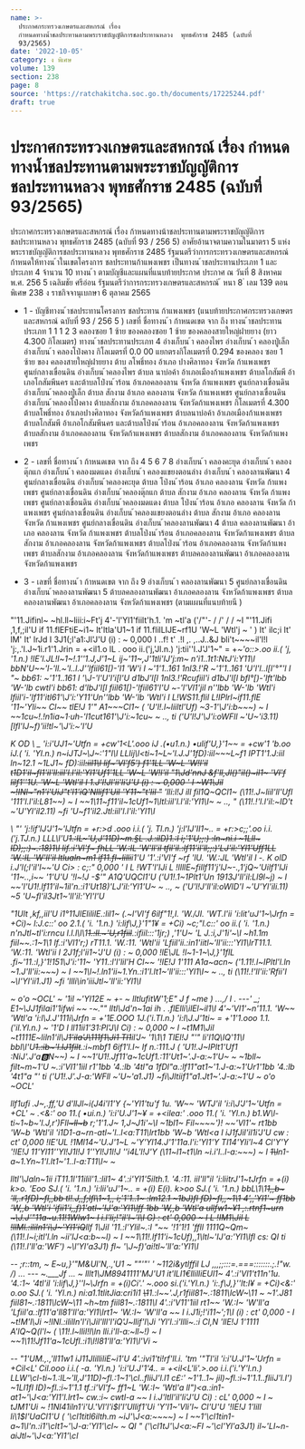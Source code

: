 ```yaml
---
name: >-
  ประกาศกระทรวงเกษตรและสหกรณ์ เรื่อง
  กำหนดทางน้ำชลประทานตามพระราชบัญญัติการชลประทานหลวง  พุทธศักราช 2485 (ฉบับที่
  93/2565)
date: '2022-10-05'
category: ง พิเศษ
volume: 139
section: 238
page: 8
source: 'https://ratchakitcha.soc.go.th/documents/17225244.pdf'
draft: true
---
```


# ประกาศกระทรวงเกษตรและสหกรณ์ เรื่อง กำหนดทางน้ำชลประทานตามพระราชบัญญัติการชลประทานหลวง  พุทธศักราช 2485 (ฉบับที่ 93/2565)

ประกาศกระทรวงเกษตรและสหกรณ์ เรื่อง ก้าหนดทางน้าชลประทานตามพระราชบัญญัติการชลประทานหลวง พุทธศักราช 2485 (ฉบับที่ 93 / 256 5) อาศัยอ้านาจตามความในมาตรา 5 แห่งพระราชบัญญัติการชลประทานหลวง พุทธศักราช 2485 รัฐมนตรีว่าการกระทรวงเกษตรและสหกรณ์ ก้าหนดให้ทางน ้าในเขตโครงการ ชลประทานก้าแพงเพชร เป็นทางน ้าชลประทานประเภท 1 และประเภท 4 จ้านวน 10 ทางน ้า ตามบัญชีและแผนที่แนบท้ายประกาศ ประกาศ ณ วันที่ 8 สิงหาคม พ.ศ. 256 5 เฉลิมชัย ศรีอ่อน รัฐมนตรีว่าการกระทรวงเกษตรและสหกรณ์ ้ หนา 8 ่ เลม 139 ตอนพิเศษ 238 ง ราชกิจจานุเบกษา 6 ตุลาคม 2565

- 1 - บัญชีทางน ้าชลประทานโครงการ ชลประทาน ก้าแพงเพชร (แนบท้ายประกาศกระทรวงเกษตรและสหกรณ์ ฉบับที่ 93 / 256 5 ) เลขที่ ชื่อทางน ้า ก้าหนดเขต จาก ถึง ทางน ้าชลประทานประเภท 1 1 1 2 3 คลองซอย 1 ซ้าย ของคลองซอย 1 ซ้าย ของคลองสายใหญ่ฝายยาง (ยาว 4.300 กิโลเมตร) ทางน ้าชลประทานประเภท 4 อ่างเก็บน ้า คลองไพร อ่างเก็บน ้า คลองปู่เล็ก อ่างเก็บน ้า คลองโป่งคาง กิโลเมตรที่ 0.0 00 แยกตรงกิโลเมตรที่ 0.294 ของคลอง ซอย 1 ซ้าย ของ คลองสายใหญ่ฝายยาง ต้าบ ลโพธิ์ทอง อ้าเภอ ปางศิลาทอง จังหวัด ก้าแพงเพชร ศูนย์กลางเขื่อนดิน อ่างเก็บน ้าคลองไพร ต้าบล นาบ่อค้า อ้าเภอเมืองก้าแพงเพชร ต้าบลโกสัมพี อ้าเภอโกสัมพีนคร และต้าบลโป่งน ้าร้อน อ้าเภอคลองลาน จังหวัด ก้าแพงเพชร ศูนย์กลางเขื่อนดิน อ่างเก็บน ้าคลองปู่เล็ก ต้าบล สักงาม อ้าเภอ คลองลาน จังหวัด ก้าแพงเพชร ศูนย์กลางเขื่อนดิน อ่างเก็บน ้าคลองโป่งคาง ต้าบลสักงาม อ้าเภอคลองลาน จังหวัดก้าแพงเพชร กิโลเมตรที่ 4.300 ต้าบลโพธิ์ทอง อ้าเภอปางศิลาทอง จังหวัดก้าแพงเพชร ต้าบลนาบ่อค้า อ้าเภอเมืองก้าแพงเพชร ต้าบลโกสัมพี อ้าเภอโกสัมพีนคร และต้าบลโป่งน ้าร้อน อ้าเภอคลองลาน จังหวัดก้าแพงเพชร ต้าบลสักงาม อ้าเภอคลองลาน จังหวัดก้าแพงเพชร ต้าบลสักงาม อ้าเภอคลองลาน จังหวัดก้าแพงเพชร

- 2 - เลขที่ ชื่อทางน ้า ก้าหนดเขต จาก ถึง 4 5 6 7 8 อ่างเก็บน ้า คลองคะยุด อ่างเก็บน ้า คลองตุ๊กแก อ่างเก็บน ้า คลองมดแดง อ่างเก็บน ้า คลองแขยงตอนล่าง อ่างเก็บน ้า คลองลานพัฒนา 4 ศูนย์กลางเขื่อนดิน อ่างเก็บน ้าคลองคะยุด ต้าบล โป่งน ้าร้อน อ้าเภอ คลองลาน จังหวัด ก้าแพงเพชร ศูนย์กลางเขื่อนดิน อ่างเก็บน ้าคลองตุ๊กแก ต้าบล สักงาม อ้าเภอ คลองลาน จังหวัด ก้าแพงเพชร ศูนย์กลางเขื่อนดิน อ่างเก็บน ้าคลองมดแดง ต้าบล โป่งน ้าร้อน อ้าเภอ คลองลาน จังหวัด ก้าแพงเพชร ศูนย์กลางเขื่อนดิน อ่างเก็บน ้าคลองแขยงตอนล่าง ต้าบล สักงาม อ้าเภอ คลองลาน จังหวัด ก้าแพงเพชร ศูนย์กลางเขื่อนดิน อ่างเก็บน ้าคลองลานพัฒนา 4 ต้าบล คลองลานพัฒนา อ้าเภอ คลองลาน จังหวัด ก้าแพงเพชร ต้าบลโป่งน ้าร้อน อ้าเภอคลองลาน จังหวัดก้าแพงเพชร ต้าบลสักงาม อ้าเภอคลองลาน จังหวัดก้าแพงเพชร ต้าบลโป่งน ้าร้อน อ้าเภอคลองลาน จังหวัดก้าแพงเพชร ต้าบลสักงาม อ้าเภอคลองลาน จังหวัดก้าแพงเพชร ต้าบลคลองลานพัฒนา อ้าเภอคลองลาน จังหวัดก้าแพงเพชร

- 3 - เลขที่ ชื่อทางน ้า ก้าหนดเขต จาก ถึง 9 อ่างเก็บน ้า คลองลานพัฒนา 5 ศูนย์กลางเขื่อนดิน อ่างเก็บน ้าคลองลานพัฒนา 5 ต้าบลคลองลานพัฒนา อ้าเภอคลองลาน จังหวัดก้าแพงเพชร ต้าบลคลองลานพัฒนา อ้าเภอคลองลาน จังหวัดก้าแพงเพชร (ตามแผนที่แนบท้ายนี )

"'11.Jifinl~ ~hl.ll~liii:i~Ft'j 4'-'l'Yl1'fiilt'h.1. 'm ~tl'a ('/"'- / /' / / ~I "'11.Jifi ,1,f,;il'U if 11.flEFtiE~i1~ lt'ltla'U1~1 if 11.flilLIJE~rf1U 'W~L 'Wtl'j ~ ' ) It' ilc;i It' lM' It' lrJd I 3J1(;l'a1:Jl'J'U (i) : ~ 0,000 I ..f! t' .!l ,. ,..J..&J bli't~~~~il'l!l 'j:,.'l.J~1i.r1'1.Jrin = +<il1.o lL . ooo ii.('j,'Jl.n.) 'j:tii''l.J'J'1~" = +<i>~'o::>.oo ii.( 'j, '1.n.) !IE'l.JL!l~1~!.1''1.J,J'1~L ij~'11~,J'1tli'IJ'j:m~ n'i1..1t1:NtJ'i:Y11\l bbN'U~~'l-'ll.~'l..l.J''lfiil61[)-'l1 'W'i I ~'1'1..161 1nl3.!'R ~'1'1..161 'U'l'l..l[l'°"'l I "~ bb61: ~'1'1..161 l '\J-'l'U'l'i[l'U d1bJ'l[l 1nl3.!'Rcufiil'i d1bJ'l[l bfl°[)-'lft'lbb 'W-'lb cwtl'i bb61: d'lbJ'l[l fiil61[)-'lfiil61'l'U ~-'l'Vl1'jil n''lbb 'W-'lb 'Wtl'i lfiil'i-'lf11'itl61'\J'i:'Y11'Un''lbb 'W-'lb 'Wtl'i I L!WS11.flil L!IPlrl~if11.flE '11~'Yli~~ Cl~~ tlE!J 1'" A1~~~Cl1~ ( 'U'l!.l~liiltl'Uf) ~3-1'\J'i:b~~~) ~ I ~~1cu~!.!n1ia~1·uh-'l1cut161'\J'i:~1cu~ ~ .., ti ('U'l!J'\J'i:oWFll ~'U~'i3.11) [lfl'IJ~f)'ii!tl~'\J'i:~'l'U

K OD \ \_ 'i:i'UJ1~'Utfn = +cw'1<L'.ooo iJ .(•u1.n.) •ulif'U,}'1~~ = +cw'1 'b.oo iJ.( 'i. 'Yl.n.) n~iJTJ~\J~:'1"l\l LLlij\l<ti~1~L~'l.J.J'1fD):iil~~~L~f1 IPT1'1.J:iil ln~12.1 ~1LJ1~ fD):iil~~:iil1\I lif~'Vl'f5') f1'1LL 'W~L 'W!l'il t1D1'il~fl1'il'll:iil'l.l'il:'Yl1'Uf1'1LL 'W~L 'W!l'il "1\Jd'nnJ &f'll,Jl()"il()~il1~ ~~'Vl'f lilf1''1U. 'W~L 'Wtl'il I 1.J'l!Jl'ii'li'J'U (i) : ~ 0,000 ' I ~W1\Jil ~!INl~"n1'i'UiJ"t'l1'iQ'Nllif1'Uil 'Y11~"t'lil~~ "~~ 'lli:l!J ill fil1Q~QCl1~ (\11!.J~liil'll'Ufl '111'l.l'il:L81~~) ~ I ~~1\11~f11'il~1cUf1~1\ltl:iil'l.l'il:'Yl1\I~ ~ .., " (\11!.!'l.l'il:~ID't ~'U'Yl'il2.11) ~fi 'U~f1'il2.Jtl:iil'l.l'il:'Yl1\I

\ "' 'j:!if'lJ'J'1~'lJtfn = +<i>r:>d .ooo i.i.( 'j. Tl.n.) 'j:l'lJ'II1~.. = +<i>r:>c;;'.oo i.i.('j.TJ.n.) LLL\l'U~~1.:IL~'U,J'11D)~m.§L .J.:ilD)1.:I i;\'1'U;;:) :ln~ni.i ~1Lll~ ID);;:)~.:18)1\l lif.:i'Vl'f~ fhLL 'W.:IL 'W'll'il tfil'il.:lf11'il'll;;:)'LJ'il:'Yl1'Uff1LL 'W.:IL 'W'll'il ltlualn~m1 if11.fl~lilli~~i1'U '1'.:i'Vl'f ~rf 'lU. 'W.:JL 'Wtl'il I -. K olD i.J'l(;l'il'l~~'U Ci> : c;:" 0,000 ' I L !WT'l'lJi L !llllE~fillf11'j'lJ~-.,1'jQ~'Uilf1'lJi '11~..,i~~ '1'U'U '!l~!J -$'" A1Q'UQCl1'U ('U1!.1~1Plt1'Un 1913J'll'il:Ll9l~j) ~ I ~~'l'U1!.lf11'il~1il'n.:i1'Ut18)'LJ'il:'Yl1'U~ ~ .., ~ ('U'l!J'll'il:oWID'I ~'U'Yl'ili.11) ~5 'U~fl'il3Jt1~'ll'il:'Yl'l'U

"1Ult ,kf,,iil'U i1°11JlElililE.:lil1~ (.~l'Vl'f 6ilf"1!,I. 'W./JI. 'WT.l'ii 'i:lit'uJ'1~\Jrfn = +Ci)~ l:J.c::' oo 2.1.( 'i. '1.n.) 'i:lif\J,}'1"1¥ = +Ci) ~c;"l.c::' oo ii.( 'i. '1.n.) n'nJtl~tl'i:rncu l.l.l\l\1~~1.:ll.~'U,r1fiil~~.:ifiil:::'1jr;) ,\'1'U~ 'L J.:i,J'1i'~\I ~h1.1m fiil~~.:1~1\1 lf.:i'Vl1'r;) rT11.1. 'W.:11. 'Wtl'ii 'Lfiil'ii.:in1'iitl~'ll'ii:::'Yl1\lrT11.1. 'W.:11. 'Wtl'ii I 2J1f;l'ii1~'J'U (i) : ~ 0,000 !lE\JL !l~1-1~\J,}'1flL .fi~'11.:l,}'1!151\J'i:'11~ 'Y11.:l'l'lil'H Cl~~ '!IE!J 1'111 A1a~acn~ ('1.11!.l~IPltl'l.ln ~1.J'll'ii:~~~) ~ I ~~1\l~!.ln1'ii~1.Yn.:i1'l.lt1~'ll'ii:::'Yl1\I~ ~ .., ti (\11!.!'ll'ii:'Rfii'I ~\l'Yl'ii1.J1) ~fi 'llli\in'iiiJtl~'ll'ii:'Yl1\I

~ o'o ~OCL' ~ '1il ~'Yl12E ~ +- ~ lltlufitW'1;E" J f ~me _) ...,_/ I . ---' _; E1~\JJ1filai1'1ifwi ~~ -~."" lltl\Jd'n~1ai ih . .flElli\ilEl~il1\I 4'~'Vl1'~n'11.1. 'W~~ 'Wtl'a 'i:l\J.J'111i\Jrfn = +<i>'1E.OOO 1J.('i.Tl.n.) 'i:l\J.J'1ti~ = +<i>'1'1.ooo 1.1.('il.Yl.n.) ~ '1'D I ll11ii1'31:Pl'J\I Ci) : ~ 0,000 ~ I ~t1M1\Jil ~t1111E~liln1'il\J~~1'ila'J\111f1\Ji1 Tl1~~il'J~ '1\1\1 TlEl!J "'" li'l1Q\IQ'11\I bbl\l'U~~1.:ib~'l.IJ1filt~~.:i~mbf1 6if1'l.I~ If n.:111.J ( 'U1!.J~IPlt1'Uf1 :NiJ'\.J'a:b:N~~) ~ I ~~1'U1!.Jf11'a~1cUf1.:11'Ut1~'\.J-a:~1'U~ ~ ~1bll~ filt~m~1'U ~.:i'Vl1'1iil r1'1bb '4.:lb '4tl"a 1fDl"a.:lf11"at1~'1.J-a:~1'Ur1'1bb '4.:lb '4t1"a "' ti ('U1!.J'\.J-a:'WFll ~'U~'a1.J1) ~fi\Jltiif1"a1.Jt1~'\.J-a:~1'U ~ o'o ~OCL'

llf1ufi .J~,.ff,'U d'llJl~i(J4i'l1'Y {~'Yl1'tu'f 1u. 'W~~ 'WTJ'il 'i:i\J'J'1~'Utfn = +<i>CL' ~ .<&:' oo 11.( •ui.n.) 'i:i'U.J'1~¥ = +<ilea:' <i>.ooo 11.( 'i. 'Yl.n.) b1.W\l-ti~1~b~'l.J,r')Fll~~~ll~b~~ r;\'1'1.J~ 1,J~J1i'~\I ~1bl1~ Fil~~~~')\! ~~'Vl1'~ rt1bb 'W~b 'Wtl'il 'i1D1-a~rn-atl~'l..l<a:T11\lrt1bb 'W~b 'Wtl<a I iJ1fJil'il1i'J'U cw : ct' 0,000 !IE'UL !1Ml14~'U.J'1~L ~'Y'Yl14.J'1'11a\.l'i:'Yl1'Y Tl14'Yli'l~4 Cl'Y'Y '!IE!J 11'Yl11''Yl!J1l!J 1''Yl!J1l!J '\'i4L'l!J'Y (\11~l1~t1\ln ~i.i'l..l-a:~~~) ~ I ~~1\l~~n1-a~1.Yn~1'l.lt1~'1..l-a:T11\I~ ~

lltl'\Jaln~1ii iT11.1l'11ilil'1.:lil1~ 4'.:i'Yl1'5ilth.1. '4.:11. iil'll"il 'i:liitrJ'1~tJrfn = +(i) k>o. 'Eoo SJ.( 'i. '1.n.) 'i:lii'uJ'1~.. = +(i) E(i). k>oo SJ.( 'i. '1.n.) bbL\1\1~~1,,b~ 'll,.r1fD)~fl,,bb tl!.J,,f;lfl\1~1,, i;\'1'1..1~ :lm12.1 ~1bJ)fl fD)~fl,,~1\1 4',,'Yl1'~ ff1bb 'W,,b 'Wtl'i 'ifii1'i,,f)1'atl~'IJ'a:'Yl1\lff 1bb 'W,,b 'Wtl'a ullfw1~¥1 ,:.rtnf1~urn ~\J.J'"11a~u.11!1Wlw1~ I i.l'li;!"il'l~'l\I G) : ct' 0,000 ~ I L !IM1\Jil L !llMl.:ililn1'i\J~'Yl1'iQ~~llf 1\Jil '11.:l'Ylil~.:I "~~ '!1'1!1 'ffll 1111Q~Qm~ (\11!.l~i;itl'l.ln ~ii'IJ<a:b~~l) ~ I ~~1\11!.lf11'i~1cUf),,1\ltl~'IJ'a:'Yl1\lfl cs: QI ti (\11!.l'll'a:'WF') ~\l'Yl'a3J1) fl~ '\J~f)'ai!tl~'ll'a:'Yl1\I

-- _;r::tm, ~ E~u,}'"M&Ul'N,.,'U1 ~ ""'"' ' ~112i&ytlffil LJ ,,,;;:::=.===:::::::.;.!_"w. /) ... --- ~.___Jf ... ~ lllt1\JM8941111'MJ'U1 it'lLl1€llilliEUl1~ 4'.:i'Vl1't11n'1u. '4.:1~ '4tl'il 'i:lif\J,}''l~\Jrfn = +(i)Ci'.' ~.ooo si.('i.'Yl.n.) 'i:.f\J,}''lt:I¥ = +Ci)<&:' o.oo SJ.( 'i. 'Yl.n.) ni:a1.1tlitJia:cri1i1 ~~\1~~1.:l~~'\.J,r1fiil81~.:1811\lcW~\11 ~ ~1'\.J81 fiil81~.:1811\lcW~\11 ~h~tm fiil81~.:1811\I 4'.:i'V11'1iil rt1~~ 'W.:I~ 'W'll'a 'Lfiil'a.:lf11'a'll81'll'a:'Yl1\lrt1~ 'W.:I~ 'W'll'a ~~ I i.J1i;!'i11~';1\I (i) : ct' 0,000 - I ~t!M'l\Ji ~!INl.:ililln'l'i\Jil'lll'l'iQ'J~llif'l\Ji 'Yl'l.:i'llli~.:i Cl,N 'llE!J 1'1111 A'lQ~Q(l'l~ ( \11!.l~llil!l\ln lli.i'll-a:~ll~!) ~ I ~~1\11!Jf11'a~1cUfl.:i1\l!l81'll'a:'Yl1\l'Vi ~

-- "1'UM.,.,'ll11w1 iJ11JlilliliE~i1'U 4'.:ivi1'ti!rf'll.i. 'tm '"Tl'il 'i:i'U.J'1~'Urfn = +Cil<L' Cil.ooo i.i.( -a. 'Yl.n.) 'i:i'U.J'1'4.. = +<il<L'li'.>.oo i.i.('i.'Y'l.n.) LLW'\cl-ti~1.:IL~'ll,J'11D)~fl.:1~1'\cl..fliiJ'l.l1 c£:' ~1'1..1~ jil)~fl.:i~1'1.1..fliiJ'l.I') ~1Ll1fl ID)~fl.:i~1'1.1 tf.:i'Vl'f~ ff1~L 'W.:I~ 'Wtl'a ll")<a.:in1-at1~'\J<a:'Yl1'l.lrt1~ cw.:i~ cwtl-a ~~ I i.J'ltll'il'li'J'U Ci) : cL' 0,000 ~ I ~ tJM1'Ui ~ !1Nl41iln1'i'U.'Vl'l'i$l'l'Ullif1'Ui 'Y'l1~'Vli'l~ Cl'U'U '!IE!J 1'lill li\1$l'UaCl1'U ( '\cl1titl6ilth.m ~iJ'\J<a:~~~~) ~ I ~~1'\cl1tin1-a~1\l'n.:i1'\clt1~'\J-a:'Yl1'\cl~ ~ QI " ('\cl1tJ'\J<a:~FI ~'\cl'Yl'a3J1) il~'LI~n-aiJtl~'\J<a:'Yl1'\cl
